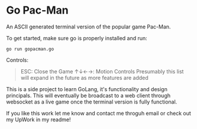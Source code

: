 # Go Pac-Man
An ASCII generated terminal version of the popular game Pac-Man.

To get started, make sure go is properly installed and run:

    go run gopacman.go
    
Controls:

> ESC: Close the Game
> ↑↓←→: Motion Controls
> Presumably this list will expand in the future as more features are added

This is a side project to learn GoLang, it's functionality and design principals.
This will eventually be broadcast to a web client through websocket as a live game once the terminal version is fully functional.

If you like this work let me know and contact me throguh email or check out my UpWork in my readme!
<script type="text/javascript" src="https://cdnjs.buymeacoffee.com/1.0.0/button.prod.min.js" data-name="bmc-button" data-slug="wadert3" data-color="#FFDD00" data-emoji="☕"  data-font="Poppins" data-text="Buy me a coffee" data-outline-color="#000000" data-font-color="#000000" data-coffee-color="#ffffff" ></script>

